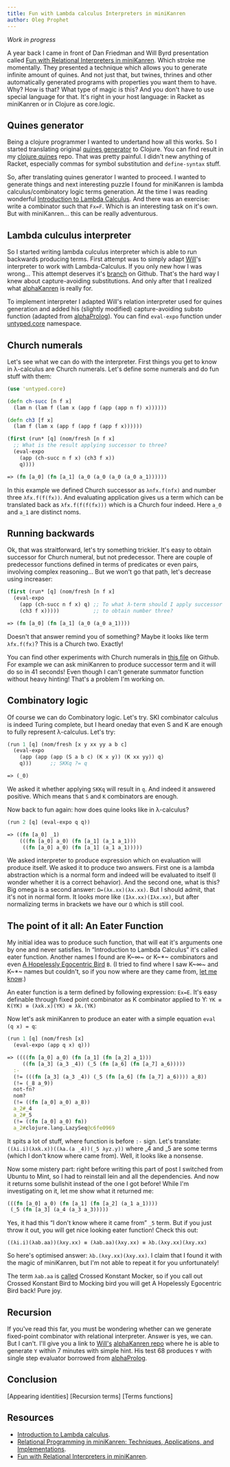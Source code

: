 ```yaml
---
title: Fun with Lambda calculus Interpreters in miniKanren
author: Oleg Prophet
---
```


_Work in progress_

A year back I came in front of Dan Friedman and Will Byrd presentation called [Fun with Relational Interpreters in miniKanren](http://2013.flatmap.no/danwill.html). Which stroke me momentally. They presented a technique which allows you to generate infinite amount of quines. And not just that, but twines, thrines and other automatically generated programs with properties you want them to have. Why? How is that? What type of magic is this? And you don't have to use special language for that. It's right in your host language: in Racket as miniKanren or in Clojure as core.logic.

Quines generator
----------------
Being a clojure programmer I wanted to undertand how all this works. So I started translating original [quines generator](https://github.com/webyrd/quines) to Clojure. You can find result in my [clojure quines](https://github.com/Oregu/clj-quines) repo. That was pretty painful. I didn't new anything of Racket, especially commas for symbol substitution and `define-syntax` stuff.

So, after translating quines generator I wanted to proceed. I wanted to generate things and next interesting puzzle I found for miniKanren is lambda calculus/combinatory logic terms generation. At the time I was reading wonderful [Introduction to Lambda Calculus](http://www.cse.chalmers.se/research/group/logic/TypesSS05/Extra/geuvers.pdf). And there was an exercise: write a combinator such that `Fx=F`. Which is an interesting task on it's own. But with miniKanren… this can be really adventurous.

Lambda culculus interpreter
---------------------------
So I started writing lambda culculus interpreter which is able to run backwards producing terms. First attempt was to simply adapt [Will](https://github.com/webyrd)'s interpreter to work with Lambda-Calculus. If you only new how I was wrong… This attempt deserves it's [branch](https://github.com/Oregu/untyped/tree/naive) on Github. That's the hard way I knew about capture-avoiding substitutions. And only after that I realized what [alphaKanren](https://github.com/webyrd/alphaKanren) is really for.

To implement interpreter I adapted Will's relation interpreter used for quines generation and added his (slightly modified) capture-avoiding substo function (adapted from [alphaProlog](http://homepages.inf.ed.ac.uk/jcheney/programs/aprolog/)). You can find `eval-expo` function under [untyped.core](https://github.com/Oregu/untyped/blob/master/src/untyped/core.clj) namespace.

Church numerals
---------------
Let's see what we can do with the interpreter. First things you get to know in λ-calculus are Church numerals. Let's define some numerals and do fun stuff with them:
```clojure
(use 'untyped.core)

(defn ch-succ [n f x]
  (lam n (lam f (lam x (app f (app (app n f) x))))))

(defn ch3 [f x]
  (lam f (lam x (app f (app f (app f x))))))

(first (run* [q] (nom/fresh [n f x]
  ;; What is the result applying successor to three?
  (eval-expo
    (app (ch-succ n f x) (ch3 f x))
    q))))

=> (fn [a_0] (fn [a_1] (a_0 (a_0 (a_0 (a_0 a_1))))))
```
In this example we defined Church successor as `λnfx.f(nfx)` and number three `λfx.f(f(fx))`. And evaluating application gives us a term which can be translated back as `λfx.f(f(f(fx)))` which is a Church four indeed. Here `a_0` and `a_1` are distinct noms.

Running backwards
-----------------
Ok, that was straitforward, let's try something trickier. It's easy to obtain successor for Church numeral, but not predecessor. There are couple of predecessor functions defined in terms of predicates or even pairs, involving complex reasoning… But we won't go that path, let's decrease using increaser:
```clojure
(first (run* [q] (nom/fresh [n f x]
  (eval-expo
    (app (ch-succ n f x) q) ;; To what λ-term should I apply successor
    (ch3 f x)))))           ;; to obtain number three?

=> (fn [a_0] (fn [a_1] (a_0 (a_0 a_1))))
```
Doesn't that answer remind you of something? Maybe it looks like term `λfx.f(fx)`? This is a Church two. Exactly!

You can find other experiments with Church numerals in [this file](https://github.com/Oregu/untyped/blob/master/src/untyped/church.clj) on Github. For example we can ask miniKanren to produce successor term and it will do so in 41 seconds! Even though I can't generate summator function without heavy hinting! That's a problem I'm working on.

Combinatory logic
-----------------
Of course we can do Combinatory logic. Let's try. SKI combinator calculus is indeed Turing complete, but I heard oneday that even S and K are enough to fully represent λ-calculus. Let's try:
```clojure
(run 1 [q] (nom/fresh [x y xx yy a b c]
  (eval-expo
    (app (app (app (S a b c) (K x y)) (K xx yy)) q)
    q)))      ;; SKKq ?= q

=> (_0)
```
We asked it whether applying `SKKq` will result in `q`. And indeed it answered positive. Which means that `S` and `K` combinators are enough.

Now back to fun again: how does quine looks like in λ-calculus?
```clojure
(run 2 [q] (eval-expo q q))

=> ((fn [a_0] _1)
    (((fn [a_0] a_0) (fn [a_1] (a_1 a_1)))
     ((fn [a_0] a_0) (fn [a_1] (a_1 a_1)))))
```
We asked interpreter to produce expression which on evaluation will produce itself. We asked it to produce two answers. First one is a lambda abstraction which is a normal form and indeed will be evaluated to itself (I wonder whether it is a correct behavior). And the second one, what is this? Big omega is a second answer: `Ω=(λx.xx)(λx.xx)`. But I should admit, that it's not in normal form. It looks more like `(Iλx.xx)(Iλx.xx)`, but after normalizing terms in brackets we have our `Ω` which is still cool.

The point of it all: An Eater Function
--------------------------------------
My initial idea was to produce such function, that will eat it's arguments one by one and never satisfies. In “Introduction to Lambda Calculus” it's called eater function. Another names I found are K~∞~ or K~\*~ combinators and even [A Hopelessly Egocentric Bird](http://en.wikipedia.org/wiki/To_Mock_a_Mockingbird) `B`. (I tried to find where I saw K~∞~ and K~\*~ names but couldn't, so if you now where are they came from, [let me know](mailto:thehakutaku@gmail.com).)

An eater function is a term defined by following expression: `Ex=E`. It's easy definable through fixed point combinator as K combinator applied to Y: `YK ≡ K(YK) ≡ (λxk.x)(YK) ≡ λk.(YK)`

Now let's ask miniKanren to produce an eater with a simple equation `eval (q x) = q`:
```clojure
(run 1 [q] (nom/fresh [x]
  (eval-expo (app q x) q)))

=> ((((fn [a_0] a_0) (fn [a_1] (fn [a_2] a_1)))
     ((fn [a_3] (a_3 _4)) (_5 (fn [a_6] (fn [a_7] a_6)))))
  :-
  (!= (((fn [a_3] (a_3 _4)) (_5 (fn [a_6] (fn [a_7] a_6)))) a_8))
  (!= (_8 a_9))
  not-fn?
  nom?
  (!= ((fn [a_0] a_0) a_8))
  a_2#_4
  a_2#_5
  (!= ((fn [a_0] a_0) fn))
  a_2#clojure.lang.LazySeq@c6fe0969
```
It spits a lot of stuff, where function is before `:-` sign. Let's translate: `((λi.i)(λxk.x))((λa.(a _4))(_5 λyz.y))` where _4 and _5 are some terms (which I don't know where came from). Well, it looks like a nonsense.

Now some mistery part: right before writing this part of post I switched from Ubuntu to Mint, so I had to reinstall lein and all the dependencies. And now it returns some bullshit instead of the one I got before! While I'm investigating on it, let me show what it returned me:
```clojure
(((fn [a_0] a_0) (fn [a_1] (fn [a_2] (a_1 a_1))))
 (_5 (fn [a_3] (a_4 (a_3 a_3)))))
```
Yes, it had this “I don't know where it came from” `_5` term. But if you just throw it out, you will get nice looking eater function! Check this out:

`((λi.i)(λab.aa))(λxy.xx) ≡ (λab.aa)(λxy.xx) ≡ λb.(λxy.xx)(λxy.xx)`

So here's optimised answer: `λb.(λxy.xx)(λxy.xx)`. I claim that I found it with the magic of miniKanren, but I'm not able to repeat it for you unfortunately!

The term `λab.aa` is [called](http://www.angelfire.com/tx4/cus/combinator/birds.html) Crossed Konstant Mocker, so if you call out Crossed Konstant Bird to Mocking bird you will get A Hopelessly Egocentric Bird back! Pure joy.

Recursion
---------
If you've read this far, you must be wondering whether can we generate fixed-point combinator with relational interpreter. Answer is yes, we can. But I can't. I'll give you a link to [Will's](https://github.com/webyrd/) [alphaKanren repo](https://github.com/webyrd/alphaKanren/blob/master/tests.scm#L980) where he is able to generate `Y` within 7 minutes with simple hint. His test 68 produces `Y` with single step evaluator borrowed from [alphaProlog](http://homepages.inf.ed.ac.uk/jcheney/programs/aprolog/).

Conclusion
----------
[Appearing identities]
[Recursion terms] 
[Terms functions]

Resources
------------
- [Introduction to Lambda calculus](http://www.cse.chalmers.se/research/group/logic/TypesSS05/Extra/geuvers.pdf).
- [Relational Programming in miniKanren: Techniques, Applications, and Implementations](http://gradworks.umi.com/3380156.pdf).
- [Fun with Relational Interpreters in miniKanren](http://2013.flatmap.no/danwill.html).
